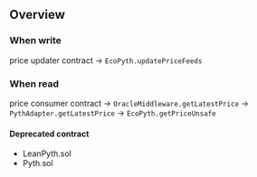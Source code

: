 ## Overview

### When write
price updater contract -> `EcoPyth.updatePriceFeeds`

### When read
price consumer contract -> `OracleMiddleware.getLatestPrice` -> `PythAdapter.getLatestPrice` -> `EcoPyth.getPriceUnsafe`

#### Deprecated contract
- LeanPyth.sol
- Pyth.sol